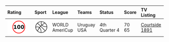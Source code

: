 | Rating                                                                                                                                   | Sport                                                                                                                | League            | Teams          | Status        | Score    | TV Listing                                                                                                |
|:-----------------------------------------------------------------------------------------------------------------------------------------|:---------------------------------------------------------------------------------------------------------------------|:------------------|:---------------|:--------------|:---------|:----------------------------------------------------------------------------------------------------------|
| <img src="https://raw.githubusercontent.com/BlakeDuncan25/Donut-SVG-Ratings/bac4e4a278175106499642192132b1786a9aec38/100.svg" alt="100"> | <img src="https://raw.githubusercontent.com/BlakeDuncan25/Donut-SVG-Ratings/master/basketball.png" alt="Basketball"> | WORLD<br>AmeriCup | Uruguay<br>USA | 4th Quarter 4 | 70<br>65 | <a href="https://www.dazn.com/en-US/competition/Competition:bwowjwcssos25g6yp5i7hgl6t">Courtside 1891</a> |